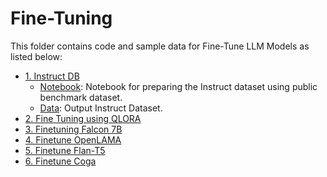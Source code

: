 # Fine-Tuning

This folder contains code and sample data for Fine-Tune LLM Models as listed below:


- [1. Instruct DB]()
    - [Notebook](): Notebook for preparing the Instruct dataset using public benchmark dataset.
    - [Data](): Output Instruct Dataset.
- [2. Fine Tuning using QLORA]()
- [3. Finetuning Falcon 7B]()
- [4. Finetune OpenLAMA]()
- [5. Finetune Flan-T5]()
- [6. Finetune Coga]()

